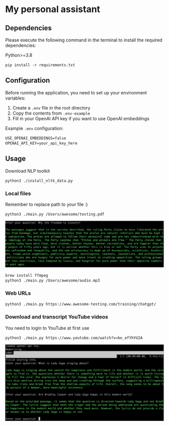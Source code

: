 # My personal assistant

## Dependencies

Please execute the following command in the terminal to install the required dependencies:

Python>=3.8

```shell
pip install -r requirements.txt
```

## Configuration

Before running the application, you need to set up your environment variables:

1. Create a `.env` file in the root directory
2. Copy the contents from `.env-example`
3. Fill in your OpenAI API key if you want to use OpenAI embeddings

Example `.env` configuration:
```
USE_OPENAI_EMBEDDINGS=false
OPENAI_API_KEY=your_api_key_here
```

## Usage

Download NLP toolkit

```shell
python3 ./install_nltk_data.py
```

### Local files

Remember to replace path to your file :)

```shell
python3 ./main.py /Users/awesome/testing.pdf
```

![](1984.png)

```shell
brew install ffmpeg
python3 ./main.py /Users/awesome/audio.mp3
```

### Web URLs

```shell
python3 ./main.py https://www.awesome-testing.com/training/chatgpt/
```

### Download and transcript YouTube videos

You need to login to YouTube at first use

```shell
python3 ./main.py https://www.youtube.com/watch?v=bo_efYhYU2A
```

![](chat.png)